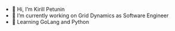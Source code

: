 - 👋 Hi, I’m Kirill Petunin
- 🌱 I’m currently working on Grid Dynamics as Software Engineer
- 📖 Learning GoLang and Python

<!---
holakirr/holakirr is a ✨ special ✨ repository because its `README.md` (this file) appears on your GitHub profile.
You can click the Preview link to take a look at your changes.
--->
